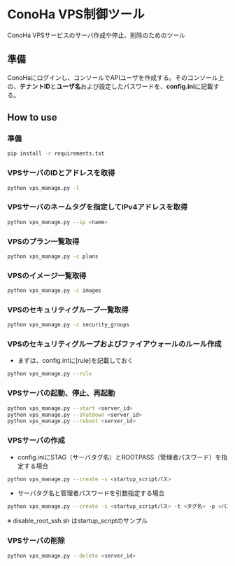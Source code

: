 ConoHa VPS制御ツール
====
ConoHa VPSサービスのサーバ作成や停止、削除のためのツール

## 準備
ConoHaにログインし、コンソールでAPIユーザを作成する。そのコンソール上の、**テナントID**と**ユーザ名**および設定したパスワードを、**config.ini**に記載する。

## How to use

### 準備
```bash
pip install -r requirements.txt
```

### VPSサーバのIDとアドレスを取得
```bash
python vps_manage.py -l
```

### VPSサーバのネームタグを指定してIPv4アドレスを取得
```bash
python vps_manage.py --ip <name>
```

### VPSのプラン一覧取得
```bash
python vps_manage.py -c plans
```

### VPSのイメージ一覧取得
```bash
python vps_manage.py -c images
```

### VPSのセキュリティグループ一覧取得
```bash
python vps_manage.py -c security_groups
```

### VPSのセキュリティグループおよびファイアウォールのルール作成
* まずは、config.intに\[rule\]を記載しておく
```bash
python vps_manage.py --rule
```

### VPSサーバの起動、停止、再起動
```bash
python vps_manage.py --start <server_id>
python vps_manage.py --shutdown <server_id>
python vps_manage.py --reboot <server_id>
```

### VPSサーバの作成

* config.iniにSTAG（サーバタグ名）とROOTPASS（管理者パスワード）を指定する場合
```bash
python vps_manage.py --create -s <startup_scriptパス>
```

* サーバタグ名と管理者パスワードを引数指定する場合
```bash
python vps_manage.py --create -s <startup_scriptパス> -t <タグ名> -p <パスワード>
```

※ disable_root_ssh.sh はstartup_scriptのサンプル


### VPSサーバの削除
```bash
python vps_manage.py --delete <server_id>
```
